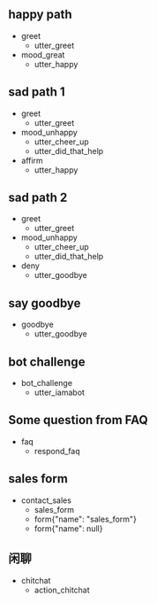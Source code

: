 ## happy path
* greet
  - utter_greet
* mood_great
  - utter_happy

## sad path 1
* greet
  - utter_greet
* mood_unhappy
  - utter_cheer_up
  - utter_did_that_help
* affirm
  - utter_happy

## sad path 2
* greet
  - utter_greet
* mood_unhappy
  - utter_cheer_up
  - utter_did_that_help
* deny
  - utter_goodbye

## say goodbye
* goodbye
  - utter_goodbye

## bot challenge
* bot_challenge
  - utter_iamabot

## Some question from FAQ
* faq
  - respond_faq

## sales form
* contact_sales
  - sales_form                   <!--Run the sales_form action-->
  - form{"name": "sales_form"}   <!--Activate the form-->
  - form{"name": null}           <!--Deactivate the form-->

## 闲聊
* chitchat
  - action_chitchat
